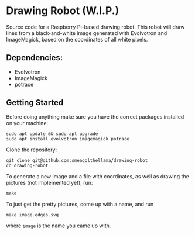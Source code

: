 # Drawing Robot (W.I.P.)
Source code for a Raspberry Pi-based drawing robot. This robot will draw lines from a black-and-white image generated with Evolvotron and ImageMagick, based on the coordinates of all white pixels.

## Dependencies:
 * Evolvotron
 * ImageMagick
 * potrace

## Getting Started

Before doing anything make sure you have the correct packages installed on your machine:

```
sudo apt update && sudo apt upgrade
sudo apt install evolvotron imagemagick potrace
```

Clone the repository:

```
git clone git@github.com:smeagolthellama/drawing-robot
cd drawing-robot
```

To generate a new image and a file with coordinates, as well as drawing the pictures (not implemented yet), run:

```
make 
```
To just get the pretty pictures, come up with a name, and run
```
make image.edges.svg
```
where `image` is the name you came up with.
